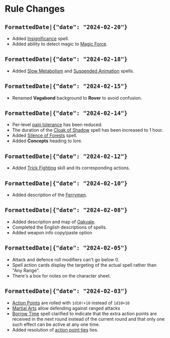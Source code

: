 # Rule Changes

## `FormattedDate|{"date": "2024-02-20"}`

* Added [Insignificance](spell:insignificance) spell.
* Added ability to detect magic to [Magic Force](skill:magic_force).


## `FormattedDate|{"date": "2024-02-18"}`

* Added [Slow Metabolism](spell:slow_metabolism) and [Suspended Animation](spell:suspended_animation) spells.


## `FormattedDate|{"date": "2024-02-15"}`

* Renamed **Vagabond** background to **Rover** to avoid confusion.

## `FormattedDate|{"date": "2024-02-14"}`

* Per-level [pain tolerance](character:fp) has been reduced.
* The duration of the [Cloak of Shadow](spell:cloak_of_shadow) spell has been increased to 1 hour.
* Added [Silence of Forests](spell:silence_of_forests) spell.
* Added **Concepts** heading to lore.


## `FormattedDate|{"date": "2024-02-12"}`
* Added [Trick Fighting](skill:trick_fighting) skill and its corresponding actions.


## `FormattedDate|{"date": "2024-02-10"}`

* Added description of the [Ferrymen](world:realms:dragon_straits:organisations:ferrymen).

## `FormattedDate|{"date": "2024-02-08"}`

* Added description and map of [Oakvale](world:realms:dragon_straits:settlements:oakvale).
* Completed the English descriptions of spells.
* Added weapon info copy/paste option

## `FormattedDate|{"date": "2024-02-05"}`

* Attack and defence roll modifiers can't go below 0.
* Spell action cards display the targeting of the actual spell rather than "Any Range".
* There's a box for notes on the character sheet.

## `FormattedDate|{"date": "2024-02-03"}`

* [Action Points](rule:combat) are rolled with `1d10!+10` instead of `1d10+10`
* [Martial Arts](skill:martial_arts) allow defending against ranged attacks
* [Borrow Time](spell:borrow_time) spell clarified to indicate that the extra action points are received in the next round instead of the current round and that only one such effect can be active at any one time.
* Added resolution of [action point ties](rule:combat) ties.
